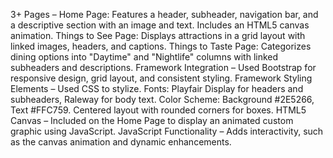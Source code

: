 3+ Pages – Home Page: Features a header, subheader, navigation bar, and a descriptive section with an image and text. Includes an HTML5 canvas animation. Things to See Page: Displays attractions in a grid layout with linked images, headers, and captions. Things to Taste Page: Categorizes dining options into "Daytime" and "Nightlife" columns with linked subheaders and descriptions.
Framework Integration – Used Bootstrap for responsive design, grid layout, and consistent styling.
Framework Styling Elements – Used CSS to stylize. Fonts: Playfair Display for headers and subheaders, Raleway for body text. Color Scheme: Background #2E5266, Text #FFC759. Centered layout with rounded corners for boxes.
HTML5 Canvas – Included on the Home Page to display an animated custom graphic using JavaScript.
JavaScript Functionality – Adds interactivity, such as the canvas animation and dynamic enhancements.